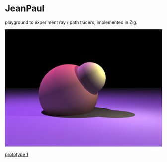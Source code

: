 # JeanPaul

playground to experiment ray / path tracers, implemented in Zig.

![render](historic/proto_1_r7.png)

[prototype 1](proto_1/README.md)

